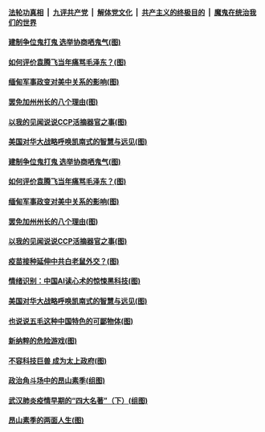 ####  [法轮功真相](../../../../basic/blob/master/README.md?t=02060131) &nbsp;|&nbsp; [九评共产党](../../../../9ping.md/blob/master/README.md?t=02060131) &nbsp;|&nbsp; [解体党文化](../../../../jtdwh.md/blob/master/README.md?t=02060131)  &nbsp;|&nbsp; [共产主义的终极目的](../../../../gczydzjmd.md/blob/master/README.md?t=02060131) &nbsp;|&nbsp; [魔鬼在统治我们的世界](../../../../mgztzwmdsj.md/blob/master/README.md?t=02060131) 

#### [建制争位鬼打鬼 选举协商哂鬼气(图)](../pages/p4/961502.md?t=02060131) 

#### [如何评价袁腾飞当年痛骂毛泽东？(图)](../pages/p4/961504.md?t=02060131) 

#### [缅甸军事政变对美中关系的影响(图)](../pages/p4/961485.md?t=02060131) 

#### [罢免加州州长的八个理由(图)](../pages/p4/961470.md?t=02060131) 

#### [以我的见闻说说CCP活摘器官之事(图)](../pages/p4/961476.md?t=02060131) 

#### [美国对华大战略呼唤凯南式的智慧与远见(图)](../pages/p4/961396.md?t=02060131) 



#### [建制争位鬼打鬼 选举协商哂鬼气(图)](../pages/p4/961502.md?t=02060131) 

#### [如何评价袁腾飞当年痛骂毛泽东？(图)](../pages/p4/961504.md?t=02060131) 

#### [缅甸军事政变对美中关系的影响(图)](../pages/p4/961485.md?t=02060131) 

#### [罢免加州州长的八个理由(图)](../pages/p4/961470.md?t=02060131) 

#### [以我的见闻说说CCP活摘器官之事(图)](../pages/p4/961476.md?t=02060131) 

#### [疫苗接种延伸中共白老鼠外交？(图)](../pages/p4/961468.md?t=02060131) 


#### [情绪识别：中国AI读心术的惊悚黑科技(图)](../pages/p4/961397.md?t=02060131) 

#### [美国对华大战略呼唤凯南式的智慧与远见(图)](../pages/p4/961396.md?t=02060131) 

#### [也说说五毛这种中国特色的可鄙物体(图)](../pages/p4/961395.md?t=02060131) 

#### [新纳粹的危险游戏(图)](../pages/p4/961388.md?t=02060131) 

#### [不容科技巨兽 成为太上政府(图)](../pages/p4/961386.md?t=02060131) 

#### [政治角斗场中的昂山素季(组图)](../pages/p4/961373.md?t=02060131) 


#### [武汉肺炎疫情早期的“四大名著”（下）(组图)](../pages/p4/961120.md?t=02060131) 



#### [昂山素季的两面人生(图)](../pages/p4/961264.md?t=02060131) 

